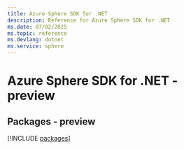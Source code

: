 ```yaml
---
title: Azure Sphere SDK for .NET
description: Reference for Azure Sphere SDK for .NET
ms.date: 07/02/2025
ms.topic: reference
ms.devlang: dotnet
ms.service: sphere
---
```

# Azure Sphere SDK for .NET - preview
## Packages - preview
[!INCLUDE [packages](sphere-index.md)]
